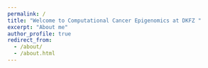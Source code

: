 ```yaml
---
permalink: /
title: "Welcome to Computational Cancer Epigenomics at DKFZ "
excerpt: "About me"
author_profile: true
redirect_from: 
  - /about/
  - /about.html
---
```


